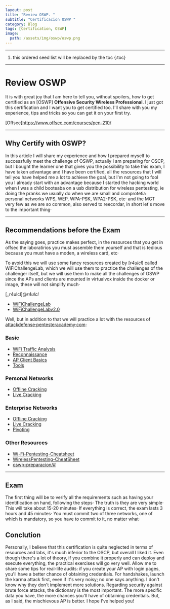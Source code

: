 ```yaml
---
layout: post
title: "Review OSWP. "
subtitle: "Certificacion OSWP "
category: Blog
tags: [Certification, OSWP]
image:
  path: /assets/img/oswp/oswp.png
---
```


---

<!--more-->

1. this ordered seed list will be replaced by the toc
   {:toc}

---

# Review OSWP

It is with great joy that I am here to tell you, without spoilers, how to get certified as an [OSWP] **Offensive Security Wireless Professional**. I just got this certification and I want you to get certified too. I'll share with you my experience, tips and tricks so you can get it on your first try.

[Offsec]https://www.offsec.com/courses/pen-210/

---

## Why Certify with OSWP?

In this article I will share my experience and how I prepared myself to successfully meet the challenge of OSWP, actually I am preparing for OSCP, but I bought the learner one that gives you the possibility to take this exam, I have taken advantage and I have been certified, all the resources that I will tell you have helped me a lot to achieve the goal, but I'm not going to fool you I already start with an advantage because I started the hacking world when I was a child booteaba on a usb distribution for wireless pentesting, ie doing the pranks we usually do when we are small and comprotetia personal networks WPS, WEP, WPA-PSK, WPA2-PSK, etc· and the MGT very few as we are so common, also served to reecordar, in short let's move to the important thing·

---

## Recommendations before the Exam

As the saying goes, practice makes perfect, in the resources that you get in offsec the laboratirios you must assemble them yourself and that is tedious because you must have a moden, a wireless card, etc·

To avoid this we will use some fancy resources created by [_r4ulcl_] called WiFiChallengeLab, which we will use them to practice the challenges of the challenger itself, but we will use them to make all the challenges of OSWP since the APs and clients are mounted in virtualvox inside the docker or image, these will not simplify much·

[_r4ulcl]@_r4ulcl_

- [WiFiChallengeLab](https://github.com/r4ulcl/WiFiChallengeLab)
- [WiFiChallengeLabv2.0](https://github.com/r4ulcl/WiFiChallengeLab)

Well, but in addition to that we will practice a lot with the resources of [attackdefense·pentesteracademy·com](https://attackdefense·pentesteracademy·com):

### Basic

- [WiFi Traffic Analysis](https://attackdefense.pentesteracademy.com/listing?labtype=wifi-security-basics&subtype=wifi-security-basics-traffic-analysis)
- [Reconnaissance](https://attackdefense.pentesteracademy.com/listing?labtype=wifi-security-basics&subtype=wifi-security-basics-recon)
- [AP Client Basics](https://attackdefense.pentesteracademy.com/listing?labtype=wifi-security-basics&subtype=wifi-security-basics-ap-client-basics)
- [Tools](https://attackdefense.pentesteracademy.com/listing?labtype=wifi-security-basics&subtype=wifi-security-basics-tools)

### Personal Networks

- [Offline Cracking](https://attackdefense.pentesteracademy.com/listing?labtype=wifi-security-personal-networks&subtype=wifi-security-personal-networks-offline)
- [Live Cracking](https://attackdefense.pentesteracademy.com/listing?labtype=wifi-security-personal-networks&subtype=wifi-security-personal-networks-live)

### Enterprise Networks

- [Offline Cracking](https://attackdefense.pentesteracademy.com/listing?labtype=wifi-security-enterprise-networks&subtype=wifi-security-enterprise-networks-offline)
- [Live Cracking](https://attackdefense.pentesteracademy.com/listing?labtype=wifi-security-enterprise-networks&subtype=wifi-security-enterprise-networks-online)
- [Pivoting](https://attackdefense.pentesteracademy.com/listing?labtype=wifi-security-enterprise-networks&subtype=wifi-security-enterprise-networks-pivoting)


### Other Resources

- [Wi-Fi-Pentesting-Cheatsheet](https://github.com/dh0ck/Wi-Fi-Pentesting-Cheatsheet)
- [WirelessPentesting-CheatSheet](https://github.com/V0lk3n/WirelessPentesting-CheatSheet)
- [oswp-preparacion/#](https://s4vitar.github.io/oswp-preparacion/#)

---

## Exam

The first thing will be to verify all the requirements such as having your identification on hand, following the steps· The truth is they are very simple· This will take about 15-20 minutes· If everything is correct, the exam lasts 3 hours and 45 minutes· You must commit two of three networks, one of which is mandatory, so you have to commit to it, no matter what·

## Conclution

Personally, I believe that this certification is quite neglected in terms of resources and labs, it's much inferior to the OSCP, but overall I liked it. Even though there's a lot of theory, if you combine it properly and can deploy and execute everything, the practical exercises will go very well. Allow me to share some tips for real-life audits: if you create your AP with login pages, you'll have a better chance of obtaining credentials. For handshakes, launch the karma attack first, even if it's very noisy; no one says anything. I don't know why they don't implement more solutions. Regarding security against brute force attacks, the dictionary is the most important. The more specific data you have, the more chances you'll have of obtaining credentials. But, as I said, the mischievous AP is better. I hope I've helped you!
